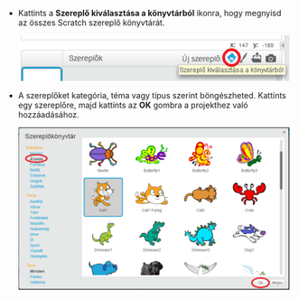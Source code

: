 + Kattints a **Szereplő kiválasztása a könyvtárból** ikonra, hogy megnyisd az összes Scratch szereplő könyvtárát.
    
    ![képernyőkép](images/sprite-library.png)

+ A szereplőket kategória, téma vagy típus szerint böngészheted. Kattints egy szereplőre, majd kattints az **OK** gombra a projekthez való hozzáadásához.
    
    ![képernyőkép](images/sprite-choose.png)